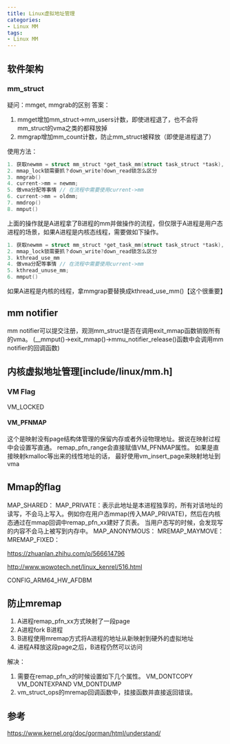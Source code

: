 ```yaml
---
title: Linux虚拟地址管理
categories: 
- Linux MM
tags:
- Linux MM
---
```


## 软件架构
### mm_struct
疑问：mmget, mmgrab的区别
答案：
1. mmget增加mm_struct->mm_users计数，即使进程退了，也不会将mm_struct的vma之类的都释放掉
2. mmgrap增加mm_count计数，防止mm_struct被释放（即使是进程退了）

使用方法：
```c
1. 获取newmm = struct mm_struct *get_task_mm(struct task_struct *task), oldmm = current->mm // get_task_mm就是调用mmget，里边用了task_lock锁
2. mmap_lock锁需要抓？down_write?down_read锁怎么区分  
3. mmgrab()
4. current->mm = newmm;
5. 做vma分配等事情 // 在流程中需要使用current->mm
6. current->mm = oldmm;
7. mmdrop()
8. mmput()
```
上面的操作就是A进程拿了B进程的mm并做操作的流程，但仅限于A进程是用户态进程的场景，如果A进程是内核态线程，需要做如下操作。

```c
1. 获取newmm = struct mm_struct *get_task_mm(struct task_struct *task), oldmm = current->mm // get_task_mm就是调用mmget，里边用了task_lock锁
2. mmap_lock锁需要抓？down_write?down_read锁怎么区分  
3. kthread_use_mm
4. 做vma分配等事情 // 在流程中需要使用current->mm
5. kthread_unuse_mm;
6. mmput()
```
如果A进程是内核的线程，拿mmgrap要替换成kthread_use_mm()【这个很重要】

## mm notifier
mm notifier可以提交注册，观测mm_struct是否在调用exit_mmap函数销毁所有的vma。
(__mmput()->exit_mmap()->mmu_notifier_release()函数中会调用mm notifier的回调函数)

## 内核虚拟地址管理[include/linux/mm.h]

### VM Flag
VM_LOCKED

#### VM_PFNMAP
这个是映射没有page结构体管理的保留内存或者外设物理地址。据说在映射过程中会设置写直通。
remap_pfn_range会直接赋值VM_PFNMAP属性。
如果是直接映射kmalloc等出来的线性地址的话，
最好使用vm_insert_page来映射地址到vma

## Mmap的flag
MAP_SHARED：
MAP_PRIVATE：表示此地址是本进程独享的，所有对该地址的读写，不会马上写入。例如你在用户态mmap(传入MAP_PRIVATE)，然后在内核态通过在mmap回调中remap_pfn_xx建好了页表。
当用户态写的时候，会发现写的内容不会马上被写到内存中。
MAP_ANONYMOUS：
MREMAP_MAYMOVE：
MREMAP_FIXED：


https://zhuanlan.zhihu.com/p/566614796

http://www.wowotech.net/linux_kenrel/516.html

CONFIG_ARM64_HW_AFDBM



## 防止mremap
1. A进程remap_pfn_xx方式映射了一段page
2. A进程fork B进程
3. B进程使用mremap方式将A进程的地址从新映射到硬外的虚拟地址
4. 进程A释放这段page之后，B进程仍然可以访问

解决：
1. 需要在remap_pfn_x的时候设置如下几个属性。
VM_DONTCOPY
VM_DONTEXPAND
VM_DONTDUMP
2. vm_struct_ops的mremap回调函数中，挂接函数并直接返回错误。


## 参考
https://www.kernel.org/doc/gorman/html/understand/
